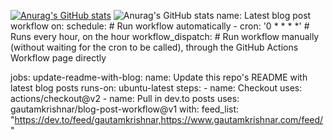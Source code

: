 [![Anurag's GitHub stats](https://github-readme-stats.vercel.app/api?username=tristanschiemenz)](https://github.com/anuraghazra/github-readme-stats)
![Anurag's GitHub stats](https://github-readme-stats.vercel.app/api?username=tristanschiemenz&count_private=true)
name: Latest blog post workflow
on:
  schedule: # Run workflow automatically
    - cron: '0 * * * *' # Runs every hour, on the hour
  workflow_dispatch: # Run workflow manually (without waiting for the cron to be called), through the GitHub Actions Workflow page directly

jobs:
  update-readme-with-blog:
    name: Update this repo's README with latest blog posts
    runs-on: ubuntu-latest
    steps:
      - name: Checkout
        uses: actions/checkout@v2
      - name: Pull in dev.to posts
        uses: gautamkrishnar/blog-post-workflow@v1
        with:
          feed_list: "https://dev.to/feed/gautamkrishnar,https://www.gautamkrishnar.com/feed/"
